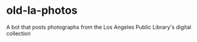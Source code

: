 # old-la-photos

A bot that posts photographs from the Los Angeles Public Library's digital collection
